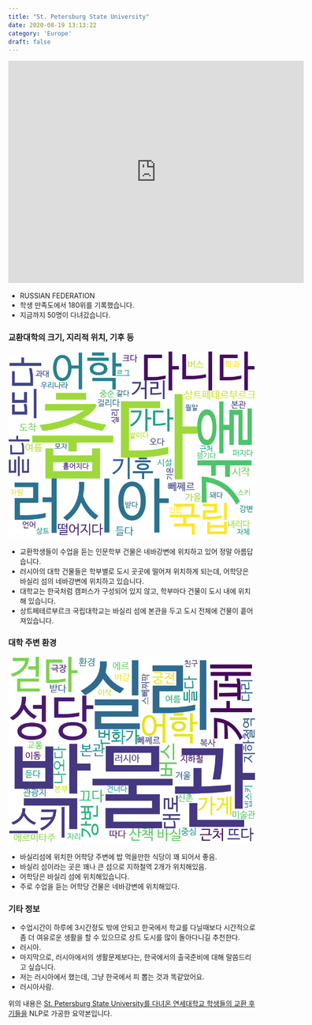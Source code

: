 ```yaml
---
title: "St. Petersburg State University"
date: 2020-08-19 13:13:22
category: 'Europe'
draft: false
---
```


<iframe
width="600"
height="450"
frameborder="0" style="border:0"
src="https://www.google.com/maps/embed/v1/place?key=AIzaSyC9e1AME-pVmWC4hBpFdu5S4dKzyepa3HQ&q=St.+Petersburg+State+University&center=59.941894,30.2989199&zoom=14" allowfullscreen>
</iframe>

* RUSSIAN FEDERATION
* 학생 만족도에서 180위를 기록했습니다.
* 지금까지 50명이 다녀갔습니다. 

### 교환대학의 크기, 지리적 위치, 기후 등

![gen_info-WordCloud](../univ_wordclouds_okt/gen_info/RU000003_gen_info_okt.png)

* 교환학생들이 수업을 듣는 인문학부 건물은 네바강변에 위치하고 있어 정말 아름답습니다.
* 러시아의 대학 건물들은 학부별로 도시 곳곳에 떨어져 위치하게 되는데, 어학당은 바실리 섬의 네바강변에 위치하고 있습니다.
* 대학교는 한국처럼 캠퍼스가 구성되어 있지 않고, 학부마다 건물이 도시 내에 위치해 있습니다.
* 상트페테르부르크 국립대학교는 바실리 섬에 본관을 두고 도시 전체에 건물이 흩어져있습니다.


### 대학 주변 환경

![env_info-WordCloud](../univ_wordclouds_okt/env_info/RU000003_env_info_okt.png)

* 바실리섬에 위치한 어학당 주변에 밥 먹을만한 식당이 꽤 되어서 좋음.
* 바실리 섬이라는 곳은 꽤나 큰 섬으로 지하철역 2개가 위치해있음.
* 어학당은 바실리 섬에 위치해있습니다.
* 주로 수업을 듣는 어학당 건물은 네바강변에 위치해있다.


### 기타 정보

* 수업시간이 하루에 3시간정도 밖에 안되고 한국에서 학교를 다닐때보다 시간적으로 좀 더 여유로운 생활을 할 수 있으므로 상트 도시를 많이 돌아다니길 추천한다.
* 러시아.
* 마지막으로, 러시아에서의 생활문제보다는, 한국에서의 출국준비에 대해 말씀드리고 싶습니다.
* 저는 러시아에서 했는데, 그냥 한국에서 피 뽑는 것과 똑같았어요.
* 러시아사람.


위의 내용은 [St. Petersburg State University를 다녀온 연세대학교 학생들의 교환 후기들을](http://oia.yonsei.ac.kr/partner/expReport.asp?ucode=RU000003&bgbn=A) NLP로 가공한 요약본입니다. 
